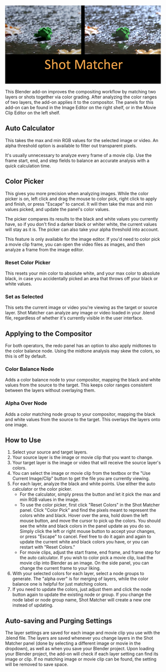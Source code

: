 ![Shot Matcher](docs/shot-matcher-logo.png)

This Blender add-on improves the compositing workflow
by matching two layers or shots together via color grading.
After analyzing the color ranges of two layers,
the add-on applies it to the compositor.
The panels for this add-on can be found in the Image Editor on the right shelf,
or in the Movie Clip Editor on the left shelf.

## Auto Calculator
This takes the max and min RGB values for the selected image or video.
An alpha threshold option is available to filter out transparent pixels.

It's usually unnecessary to analyze every frame of a movie clip.
Use the frame start, end, and step fields
to balance an accurate analysis with a quick calculation time.

## Color Picker
This gives you more precision when analyzing images.
While the color picker is on, left click and drag the mouse to color pick,
right click to apply and finish, or press "Escape" to cancel.
It will then take the max and min values picked,
and update the panel's color values.

The picker compares its results to the black and white values you currently have,
so if you don't find a darker black or whiter white,
the current values will stay as it is.
The picker can also take your alpha threshold into account.

This feature is only available for the image editor.
If you'd need to color pick a movie clip frame, you can
open the video files as images, and then analyze a frame from the image editor.

### Reset Color Picker
This resets your min color to absolute white, and your max color to absolute black,
in case you accidentally picked an area that throws off your black or white values.

### Set as Selected
This sets the current image or video you're viewing as the target or source layer.
Shot Matcher can analyze any image or video loaded in your .blend file,
regardless of whether it's currently visible in the user interface.

## Applying to the Compositor

For both operators, the redo panel has an option to also apply midtones
to the color balance node.
Using the midtone analysis may skew the colors, so this is off by default.

### Color Balance Node
Adds a color balance node to your compositor,
mapping the black and white values from the source to the target.
This keeps color ranges consistent between the layers without overlaying them.

### Alpha Over Node
Adds a color matching node group to your compositor,
mapping the black and white values from the source to the target.
This overlays the layers onto one image.

## How to Use

1. Select your source and target layers.
1. Your source layer is the image or movie clip that you want to change.
1. Your target layer is the image or video that will receive the source layer's colors.
1. You can select the image or movie clip from the textbox or the "Use Current Image/Clip" button to get the file you are currently viewing.
1. For each layer, analyze the black and white points. Use either the auto calculator or the color picker. 
   - For the calculator, simply press the button and let it pick the max and min RGB values in the image.
   - To use the color picker, first click "Reset Colors" in the Shot Matcher panel.
     Click "Color Pick" and find the pixels meant to represent the colors white and black.
     Hover over the area, hold down the left mouse button, and move the cursor to pick up the colors.
     You should see the white and black colors in the panel update as you do so.
     Simply click the left or right mouse button to accept your changes, or press "Escape" to cancel.
     Feel free to do it again and again to update the current white and black colors you have,
     or you can restart with "Reset Colors."
   - For movie clips, adjust the start frame, end frame, and frame step for the auto calculator.
     If you wish to color pick a movie clip, load the movie clip into Blender as an image.
     On the side panel, you can change the current frame to your liking.
1. With your selected colors for each layer, select a node groups to generate.
The "alpha over" is for merging of layers, while the color balance one is helpful for just matching colors.
1. If you need to update the colors, just adjust them and click the node button again
   to update the existing node or group.
   If you change the node label or node group name, Shot Matcher will create a new one instead of updating.

## Auto-saving and Purging Settings
The layer settings are saved for each image and movie clip you use with the .blend file.
The layers are saved whenever you change layers in the Shot Matcher panel
(done by selecting a different image or movie in the dropdown),
as well as when you save your Blender project.
Upon loading your Blender project, the add-on will check if each layer setting can find its image or clip.
If no matching image or movie clip can be found, the setting will be removed to save space.